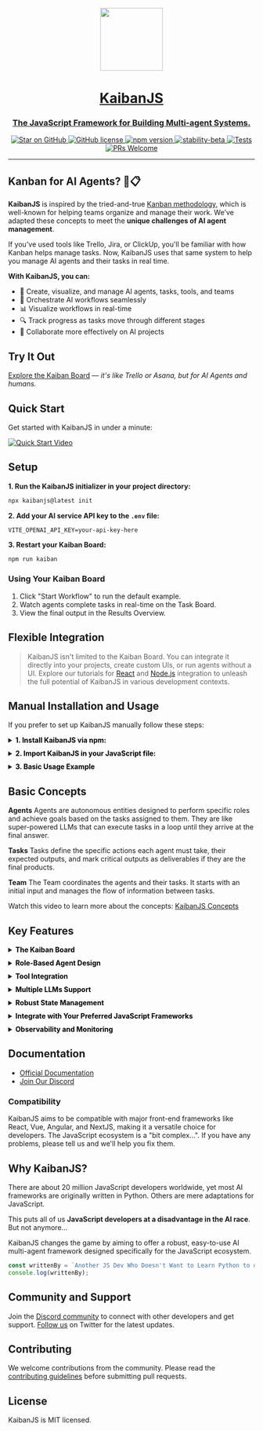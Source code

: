 <p align="center">
  <a href="https://www.kaibanjs.com/">  
    <picture>
      <source media="(prefers-color-scheme: dark)" srcset="https://res.cloudinary.com/dnno8pxyy/image/upload/v1724533982/icon_htfer2.png">
      <img src="https://res.cloudinary.com/dnno8pxyy/image/upload/v1724533982/icon_htfer2.png" height="128">
    </picture>
    <h1 align="center">KaibanJS</h1>
    <h3 align="center">The JavaScript Framework for Building Multi-agent Systems.</h3>
  </a>
</p>

<p align="center">
  <a href="https://github.com/kaiban-ai/KaibanJS">
    <img src="https://img.shields.io/github/stars/kaiban-ai/kaibanjs.svg?style=social" alt="Star on GitHub">
  </a>
  <a href="https://github.com/kaiban-ai/kaibanjs/blob/main/LICENSE">
    <img src="https://img.shields.io/badge/license-MIT-blue.svg" alt="GitHub license">
  </a>
  <a href="https://www.npmjs.com/package/kaibanjs">
    <img src="https://img.shields.io/npm/v/kaibanjs.svg?style=flat" alt="npm version">
  </a>
  <a href="https://github.com/mkenney/software-guides/blob/master/STABILITY-BADGES.md#beta">
    <img src="https://img.shields.io/badge/stability-beta-33bbff.svg" alt="stability-beta">
  </a>
  <a href="https://github.com/kaiban-ai/KaibanJS/actions/workflows/stable-main-check-workflow.yml">
    <img src="https://github.com/kaiban-ai/KaibanJS/actions/workflows/stable-main-check-workflow.yml/badge.svg" alt="Tests">
  </a>
  <a href="https://github.com/kaiban-ai/KaibanJS/pulls">
    <img src="https://img.shields.io/badge/PRs-welcome-brightgreen.svg" alt="PRs Welcome">
  </a>
</p>

---

## Kanban for AI Agents? 🤖📋

**KaibanJS** is inspired by the tried-and-true [Kanban methodology](<https://en.wikipedia.org/wiki/Kanban_(development)>), which is well-known for helping teams organize and manage their work. We’ve adapted these concepts to meet the **unique challenges of AI agent management**.

If you've used tools like Trello, Jira, or ClickUp, you'll be familiar with how Kanban helps manage tasks. Now, KaibanJS uses that same system to help you manage AI agents and their tasks in real time.

**With KaibanJS, you can:**

- 🔨 Create, visualize, and manage AI agents, tasks, tools, and teams
- 🎯 Orchestrate AI workflows seamlessly
- 📊 Visualize workflows in real-time
- 🔍 Track progress as tasks move through different stages
- 🤝 Collaborate more effectively on AI projects

## Try It Out

[Explore the Kaiban Board](https://www.kaibanjs.com/playground) — _it's like Trello or Asana, but for AI Agents and humans._

## Quick Start

Get started with KaibanJS in under a minute:

[![Quick Start Video](https://res.cloudinary.com/dnno8pxyy/image/upload/v1728039764/KaibanJS_QuickStart_Guide_2_asuyvu.jpg)](https://youtu.be/NFpqFEl-URY?si=_JCkJuprRxqD0Uo 'Quick Start Video')

## Setup

**1. Run the KaibanJS initializer in your project directory:**

```bash
npx kaibanjs@latest init
```

**2. Add your AI service API key to the `.env` file:**

```
VITE_OPENAI_API_KEY=your-api-key-here
```

**3. Restart your Kaiban Board:**

```bash
npm run kaiban
```

### Using Your Kaiban Board

1. Click "Start Workflow" to run the default example.
2. Watch agents complete tasks in real-time on the Task Board.
3. View the final output in the Results Overview.

## Flexible Integration

> KaibanJS isn't limited to the Kaiban Board. You can integrate it directly into your projects, create custom UIs, or run agents without a UI. Explore our tutorials for [React](https://docs.kaibanjs.com/get-started/Tutorial:%20React%20+%20AI%20Agents) and [Node.js](https://docs.kaibanjs.com/get-started/Tutorial:%20Node.js%20+%20AI%20Agents) integration to unleash the full potential of KaibanJS in various development contexts.

## Manual Installation and Usage

If you prefer to set up KaibanJS manually follow these steps:

<details style="margin-bottom:10px;">
  <summary><b style="color:black;">1. Install KaibanJS via npm:</b></summary>

```bash
npm install kaibanjs
```

</details>

<details style="margin-bottom:10px;">
  <summary><b style="color:black;">2. Import KaibanJS in your JavaScript file:</b></summary>

```js
// Using ES6 import syntax for NextJS, React, etc.
import { Agent, Task, Team } from 'kaibanjs';
```

```js
// Using CommonJS syntax for NodeJS
const { Agent, Task, Team } = require('kaibanjs');
```

</details>
<details style="margin-bottom:10px;">
  <summary><b style="color:black;">3. Basic Usage Example</b></summary>

```js
// Define an agent
const researchAgent = new Agent({
  name: 'Researcher',
  role: 'Information Gatherer',
  goal: 'Find relevant information on a given topic',
});

// Create a task
const researchTask = new Task({
  description: 'Research recent AI developments',
  agent: researchAgent,
});

// Set up a team
const team = new Team({
  name: 'AI Research Team',
  agents: [researchAgent],
  tasks: [researchTask],
  env: { OPENAI_API_KEY: 'your-api-key-here' },
});

// Start the workflow
team
  .start()
  .then((output) => {
    console.log('Workflow completed:', output.result);
  })
  .catch((error) => {
    console.error('Workflow error:', error);
  });
```

</details>

## Basic Concepts

**Agents**
Agents are autonomous entities designed to perform specific roles and achieve goals based on the tasks assigned to them. They are like super-powered LLMs that can execute tasks in a loop until they arrive at the final answer.

**Tasks**
Tasks define the specific actions each agent must take, their expected outputs, and mark critical outputs as deliverables if they are the final products.

**Team**
The Team coordinates the agents and their tasks. It starts with an initial input and manages the flow of information between tasks.

Watch this video to learn more about the concepts: [KaibanJS Concepts](https://youtu.be/VxfOIZLvBug?si=550uEiB3nriZ6trQ)

## Key Features

  <details style="margin-bottom:10px;">
  <summary><b style="color:black;">The Kaiban Board</b></summary>

Kanban boards are excellent tools for showcasing team workflows in real time, providing a clear and interactive snapshot of each member's progress.

> We’ve adapted this concept for AI agents.

Now, you can visualize the workflow of your AI agents as team members, with tasks moving from "To Do" to "Done" right before your eyes. This visual representation simplifies understanding and managing complex AI operations, making it accessible to anyone, anywhere.

</details>

<details style="margin-bottom:10px;">
  <summary><b style="color:black;">Role-Based Agent Design</b></summary>

<p style="margin-top:10px;">
Harness the power of specialization by configuring AI agents to excel in distinct, critical functions within your projects. This approach enhances the effectiveness and efficiency of each task, moving beyond the limitations of generic AI.

In this example, our software development team is powered by three specialized AI agents: Dave, Ella, and Quinn. Each agent is expertly tailored to its specific role, ensuring efficient task handling and synergy that accelerates the development cycle.

</p>

```js
import { Agent } from 'kaibanjs';

const daveLoper = new Agent({
  name: 'Dave Loper',
  role: 'Developer',
  goal: 'Write and review code',
  background: 'Experienced in JavaScript, React, and Node.js',
});

const ella = new Agent({
  name: 'Ella',
  role: 'Product Manager',
  goal: 'Define product vision and manage roadmap',
  background: 'Skilled in market analysis and product strategy',
});

const quinn = new Agent({
  name: 'Quinn',
  role: 'QA Specialist',
  goal: 'Ensure quality and consistency',
  background: 'Expert in testing, automation, and bug tracking',
});
```

</details>

<details style="margin-bottom:10px;">
  <summary><b style="color:black;">Tool Integration</b></summary>

<p style="margin-top:10px;">
Just as professionals use specific tools to excel in their tasks, enable your AI agents to utilize tools like search engines, calculators, and more to perform specialized tasks with greater precision and efficiency.

In this example, one of the AI agents, Peter Atlas, leverages the Tavily Search Results tool to enhance his ability to select the best cities for travel. This tool allows Peter to analyze travel data considering weather, prices, and seasonality, ensuring the most suitable recommendations.

</p>

```js
import { Agent, Tool } from 'kaibanjs';

const tavilySearchResults = new Tool({
  name: 'Tavily Search Results',
  maxResults: 1,
  apiKey: 'ENV_TRAVILY_API_KEY',
});

const peterAtlas = new Agent({
  name: 'Peter Atlas',
  role: 'City Selector',
  goal: 'Choose the best city based on comprehensive travel data',
  background: 'Experienced in geographical data analysis and travel trends',
  tools: [tavilySearchResults],
});
```

_KaibanJS supports all LangchainJS-compatible tools, offering a versatile approach to tool integration. For further details, visit the [documentation](https://github.com/kaiban-ai/KaibanJS)._

</details>

<details style="margin-bottom:10px;">
  <summary><b style="color:black;">Multiple LLMs Support</b></summary>

<p style="margin-top:10px;">
Optimize your AI solutions by integrating a range of specialized AI models, each tailored to excel in distinct aspects of your projects.

In this example, the agents—Emma, Lucas, and Mia—use diverse AI models to handle specific stages of feature specification development. This targeted use of AI models not only maximizes efficiency but also ensures that each task is aligned with the most cost-effective and appropriate AI resources.

</p>

```js
import { Agent } from 'kaibanjs';

const emma = new Agent({
  name: 'Emma',
  role: 'Initial Drafting',
  goal: 'Outline core functionalities',
  llmConfig: {
    provider: 'google',
    model: 'gemini-1.5-pro',
  },
});

const lucas = new Agent({
  name: 'Lucas',
  role: 'Technical Specification',
  goal: 'Draft detailed technical specifications',
  llmConfig: {
    provider: 'anthropic',
    model: 'claude-3-5-sonnet-20240620',
  },
});

const mia = new Agent({
  name: 'Mia',
  role: 'Final Review',
  goal: 'Ensure accuracy and completeness of the final document',
  llmConfig: {
    provider: 'openai',
    model: 'gpt-4o',
  },
});
```

_For further details on integrating diverse AI models with KaibanJS, please visit the [documentation](https://github.com/kaiban-ai/KaibanJS)._

  </details>

  <details style="margin-bottom:10px;">
  <summary><b style="color:black;">Robust State Management</b></summary>

<p style="margin-top:10px;">
KaibanJS employs a Redux-inspired architecture, enabling a unified approach to manage the states of AI agents, tasks, and overall flow within your applications. This method ensures consistent state management across complex agent interactions, providing enhanced clarity and control.

Here's a simplified example demonstrating how to integrate KaibanJS with state management in a React application:

</p>

```js
import myAgentsTeam from './agenticTeam';

const KaibanJSComponent = () => {
  const useTeamStore = myAgentsTeam.useStore();

  const { agents, workflowResult } = useTeamStore((state) => ({
    agents: state.agents,
    workflowResult: state.workflowResult,
  }));

  return (
    <div>
      <button onClick={myAgentsTeam.start}>Start Team Workflow</button>
      <p>Workflow Result: {workflowResult}</p>
      <div>
        <h2>🕵️‍♂️ Agents</h2>
        {agents.map((agent) => (
          <p key={agent.id}>
            {agent.name} - {agent.role} - Status: ({agent.status})
          </p>
        ))}
      </div>
    </div>
  );
};

export default KaibanJSComponent;
```

_For a deeper dive into state management with KaibanJS, visit the [documentation](https://github.com/kaiban-ai/KaibanJS)._

  </details>

  <details style="margin-bottom:10px;">
  <summary><b style="color:black;">Integrate with Your Preferred JavaScript Frameworks</b></summary>

<p style="margin-top:10px;">
Easily add AI capabilities to your NextJS, React, Vue, Angular, and Node.js projects.

KaibanJS is designed for seamless integration across a diverse range of JavaScript environments. Whether you’re enhancing user interfaces in React, Vue, or Angular, building scalable applications with NextJS, or implementing server-side solutions in Node.js, the framework integrates smoothly into your existing workflow.

</p>

```js
import React from 'react';
import myAgentsTeam from './agenticTeam';

const TaskStatusComponent = () => {
  const useTeamStore = myAgentsTeam.useStore();

  const { tasks } = useTeamStore((state) => ({
    tasks: state.tasks.map((task) => ({
      id: task.id,
      description: task.description,
      status: task.status,
    })),
  }));

  return (
    <div>
      <h1>Task Statuses</h1>
      <ul>
        {tasks.map((task) => (
          <li key={task.id}>
            {task.description}: Status - {task.status}
          </li>
        ))}
      </ul>
    </div>
  );
};

export default TaskStatusComponent;
```

_For a deeper dive visit the [documentation](https://github.com/kaiban-ai/KaibanJS)._

  </details>

  </details>
  <details style="margin-bottom:10px;">
  <summary><b style="color:black;">Observability and Monitoring</b></summary>

<p style="margin-top:10px;">
Built into KaibanJS, the observability features enable you to track every state change with detailed stats and logs, ensuring full transparency and control. This functionality provides real-time insights into token usage, operational costs, and state changes, enhancing system reliability and enabling informed decision-making through comprehensive data visibility.

The following code snippet demonstrates how the state management approach is utilized to monitor and react to changes in workflow logs, providing granular control and deep insights into the operational dynamics of your AI agents:

</p>

```js
const useStore = myAgentsTeam.useStore();

useStore.subscribe(
  (state) => state.workflowLogs,
  (newLogs, previousLogs) => {
    if (newLogs.length > previousLogs.length) {
      const { task, agent, metadata } = newLogs[newLogs.length - 1];
      if (newLogs[newLogs.length - 1].logType === 'TaskStatusUpdate') {
        switch (task.status) {
          case TASK_STATUS_enum.DONE:
            console.log('Task Completed', {
              taskDescription: task.description,
              agentName: agent.name,
              agentModel: agent.llmConfig.model,
              duration: metadata.duration,
              llmUsageStats: metadata.llmUsageStats,
              costDetails: metadata.costDetails,
            });
            break;
          case TASK_STATUS_enum.DOING:
          case TASK_STATUS_enum.BLOCKED:
          case TASK_STATUS_enum.REVISE:
          case TASK_STATUS_enum.TODO:
            console.log('Task Status Update', {
              taskDescription: task.description,
              taskStatus: task.status,
              agentName: agent.name,
            });
            break;
          default:
            console.warn('Encountered an unexpected task status:', task.status);
            break;
        }
      }
    }
  }
);
```

For more details on how to utilize observability features in KaibanJS, please visit the [documentation](https://github.com/kaiban-ai/KaibanJS).

  </details>

## Documentation

- [Official Documentation](https://docs.kaibanjs.com/category/get-started)
- [Join Our Discord](https://www.kaibanjs.com/discord)

### Compatibility

KaibanJS aims to be compatible with major front-end frameworks like React, Vue, Angular, and NextJS, making it a versatile choice for developers. The JavaScript ecosystem is a "bit complex...". If you have any problems, please tell us and we'll help you fix them.

## Why KaibanJS?

There are about 20 million JavaScript developers worldwide, yet most AI frameworks are originally written in Python. Others are mere adaptations for JavaScript.

This puts all of us **JavaScript developers at a disadvantage in the AI race**. But not anymore...

KaibanJS changes the game by aiming to offer a robust, easy-to-use AI multi-agent framework designed specifically for the JavaScript ecosystem.

```js
const writtenBy = `Another JS Dev Who Doesn't Want to Learn Python to do meaningful AI Stuff.`;
console.log(writtenBy);
```

## Community and Support

Join the [Discord community](https://www.kaibanjs.com/discord) to connect with other developers and get support. [Follow us](https://x.com/dariel_noel) on Twitter for the latest updates.

## Contributing

We welcome contributions from the community. Please read the [contributing guidelines](https://github.com/kaiban-ai/KaibanJS/blob/main/CONTRIBUTING.md) before submitting pull requests.

## License

KaibanJS is MIT licensed.
